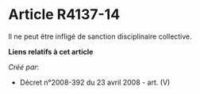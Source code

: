 # Article R4137-14

Il ne peut être infligé de sanction disciplinaire collective.

**Liens relatifs à cet article**

_Créé par_:

  - Décret n°2008-392 du 23 avril 2008 - art. (V)
